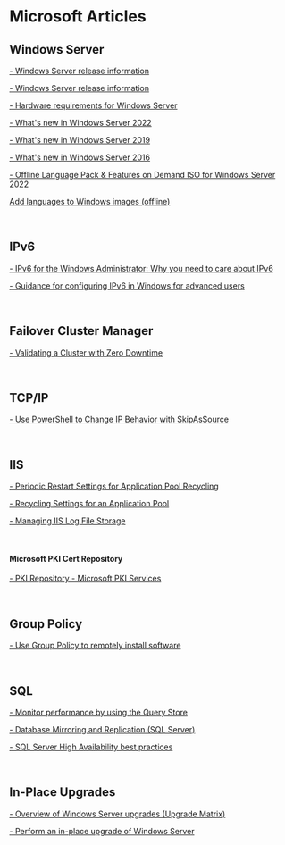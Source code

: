 # Microsoft Articles

## Windows Server
[- Windows Server release information](https://learn.microsoft.com/en-us/windows-server/get-started/windows-server-release-info)

[- Windows Server release information](https://learn.microsoft.com/en-us/windows-server/get-started/windows-server-release-info#windows-server-release-history)

[- Hardware requirements for Windows Server](https://learn.microsoft.com/en-us/windows-server/get-started/hardware-requirements)

[- What's new in Windows Server 2022](https://learn.microsoft.com/en-us/windows-server/get-started/whats-new-in-windows-server-2022)

[- What's new in Windows Server 2019](https://learn.microsoft.com/en-us/windows-server/get-started/whats-new-in-windows-server-2019)

[- What's new in Windows Server 2016](https://learn.microsoft.com/en-us/windows-server/get-started/whats-new-in-windows-server-2016)

[- Offline Language Pack & Features on Demand ISO for Windows Server 2022](https://www.microsoft.com/en-us/evalcenter/evaluate-windows-server-2022)

[Add languages to Windows images (offline)](https://learn.microsoft.com/en-us/windows-hardware/manufacture/desktop/add-language-packs-to-windows?view=windows-11#build-a-custom-fod-and-language-pack-repository)

<br>

## IPv6
[- IPv6 for the Windows Administrator: Why you need to care about IPv6](https://techcommunity.microsoft.com/t5/core-infrastructure-and-security/ipv6-for-the-windows-administrator-why-you-need-to-care-about/ba-p/256251)

[- Guidance for configuring IPv6 in Windows for advanced users](https://learn.microsoft.com/en-us/troubleshoot/windows-server/networking/configure-ipv6-in-windows)

<br>

## Failover Cluster Manager
[- Validating a Cluster with Zero Downtime](https://techcommunity.microsoft.com/t5/failover-clustering/validating-a-cluster-with-zero-downtime/ba-p/371685)

<br>

## TCP/IP 
[- Use PowerShell to Change IP Behavior with SkipAsSource](https://devblogs.microsoft.com/scripting/use-powershell-to-change-ip-behavior-with-skipassource/)

<br>

## IIS
[- Periodic Restart Settings for Application Pool Recycling](https://learn.microsoft.com/en-us/iis/configuration/system.applicationhost/applicationpools/add/recycling/periodicrestart/)

[- Recycling Settings for an Application Pool](https://learn.microsoft.com/en-us/iis/configuration/system.applicationhost/applicationpools/add/recycling/)

[- Managing IIS Log File Storage](https://learn.microsoft.com/en-us/iis/manage/provisioning-and-managing-iis/managing-iis-log-file-storage)

<br>

#### Microsoft PKI Cert Repository
[ - PKI Repository - Microsoft PKI Services](https://www.microsoft.com/pkiops/docs/repository.htm)

<br>

## Group Policy
[- Use Group Policy to remotely install software](https://learn.microsoft.com/en-us/troubleshoot/windows-server/group-policy/use-group-policy-to-install-software)

<br>

## SQL
[- Monitor performance by using the Query Store](https://learn.microsoft.com/en-us/sql/relational-databases/performance/monitoring-performance-by-using-the-query-store?view=sql-server-ver16)

[- Database Mirroring and Replication (SQL Server)](https://learn.microsoft.com/en-us/sql/database-engine/database-mirroring/database-mirroring-and-replication-sql-server?view=sql-server-ver16)

[- SQL Server High Availability best practices](https://learn.microsoft.com/en-us/dynamicsax-2012/appuser-itpro/sql-server-high-availability-best-practices)

<br>

## In-Place Upgrades
[- Overview of Windows Server upgrades (Upgrade Matrix) ](https://learn.microsoft.com/en-us/windows-server/get-started/upgrade-overview)

[- Perform an in-place upgrade of Windows Server](https://learn.microsoft.com/en-us/windows-server/get-started/perform-in-place-upgrade)
